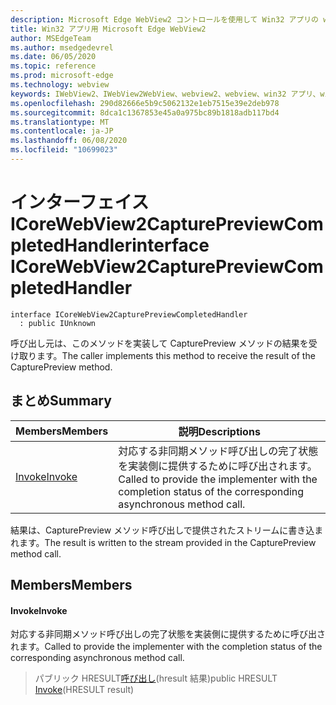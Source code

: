 ```yaml
---
description: Microsoft Edge WebView2 コントロールを使用して Win32 アプリの web コンテンツをホストする
title: Win32 アプリ用 Microsoft Edge WebView2
author: MSEdgeTeam
ms.author: msedgedevrel
ms.date: 06/05/2020
ms.topic: reference
ms.prod: microsoft-edge
ms.technology: webview
keywords: IWebView2、IWebView2WebView、webview2、webview、win32 アプリ、win32、edge、ICoreWebView2、ICoreWebView2Controller、browser control、edge html
ms.openlocfilehash: 290d82666e5b9c5062132e1eb7515e39e2deb978
ms.sourcegitcommit: 8dca1c1367853e45a0a975bc89b1818adb117bd4
ms.translationtype: MT
ms.contentlocale: ja-JP
ms.lasthandoff: 06/08/2020
ms.locfileid: "10699023"
---
```

# <span data-ttu-id="46e07-104">インターフェイス ICoreWebView2CapturePreviewCompletedHandler</span><span class="sxs-lookup"><span data-stu-id="46e07-104">interface ICoreWebView2CapturePreviewCompletedHandler</span></span> 

```
interface ICoreWebView2CapturePreviewCompletedHandler
  : public IUnknown
```

<span data-ttu-id="46e07-105">呼び出し元は、このメソッドを実装して CapturePreview メソッドの結果を受け取ります。</span><span class="sxs-lookup"><span data-stu-id="46e07-105">The caller implements this method to receive the result of the CapturePreview method.</span></span>

## <span data-ttu-id="46e07-106">まとめ</span><span class="sxs-lookup"><span data-stu-id="46e07-106">Summary</span></span>

 <span data-ttu-id="46e07-107">Members</span><span class="sxs-lookup"><span data-stu-id="46e07-107">Members</span></span>                        | <span data-ttu-id="46e07-108">説明</span><span class="sxs-lookup"><span data-stu-id="46e07-108">Descriptions</span></span>
--------------------------------|---------------------------------------------
[<span data-ttu-id="46e07-109">Invoke</span><span class="sxs-lookup"><span data-stu-id="46e07-109">Invoke</span></span>](#invoke) | <span data-ttu-id="46e07-110">対応する非同期メソッド呼び出しの完了状態を実装側に提供するために呼び出されます。</span><span class="sxs-lookup"><span data-stu-id="46e07-110">Called to provide the implementer with the completion status of the corresponding asynchronous method call.</span></span>

<span data-ttu-id="46e07-111">結果は、CapturePreview メソッド呼び出しで提供されたストリームに書き込まれます。</span><span class="sxs-lookup"><span data-stu-id="46e07-111">The result is written to the stream provided in the CapturePreview method call.</span></span>

## <span data-ttu-id="46e07-112">Members</span><span class="sxs-lookup"><span data-stu-id="46e07-112">Members</span></span>

#### <span data-ttu-id="46e07-113">Invoke</span><span class="sxs-lookup"><span data-stu-id="46e07-113">Invoke</span></span> 

<span data-ttu-id="46e07-114">対応する非同期メソッド呼び出しの完了状態を実装側に提供するために呼び出されます。</span><span class="sxs-lookup"><span data-stu-id="46e07-114">Called to provide the implementer with the completion status of the corresponding asynchronous method call.</span></span>

> <span data-ttu-id="46e07-115">パブリック HRESULT[呼び出し](#invoke)(hresult 結果)</span><span class="sxs-lookup"><span data-stu-id="46e07-115">public HRESULT [Invoke](#invoke)(HRESULT result)</span></span>

